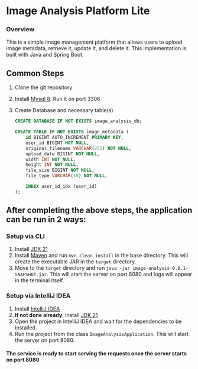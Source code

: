 # Image Analysis Platform Lite

### Overview
This is a simple image management platform that allows users to upload image metadata, retrieve it, update it, and delete it. This implementation is built with Java and Spring Boot.

## Common Steps

1. Clone the git repository

2. Install [Mysql 8](https://hackernoon.com/how-to-install-mysql-8-on-macos-using-homebrew). Run it on port 3306

3. Create Database and necessary table(s)
    ``` sql
    CREATE DATABASE IF NOT EXISTS image_analysis_db;
    
    CREATE TABLE IF NOT EXISTS image_metadata (
        id BIGINT AUTO_INCREMENT PRIMARY KEY,
        user_id BIGINT NOT NULL,
        original_filename VARCHAR(255) NOT NULL,
        upload_date BIGINT NOT NULL,
        width INT NOT NULL,
        height INT NOT NULL,
        file_size BIGINT NOT NULL,
        file_type VARCHAR(10) NOT NULL,
    
        INDEX user_id_idx (user_id)
    );

## After completing the above steps, the application can be run in 2 ways:

### Setup via CLI
   
1. Install [JDK 21](https://formulae.brew.sh/formula/openjdk@21)
2. Install [Maven](https://mkyong.com/maven/install-maven-on-mac-osx/#homebrew-install-maven-on-macos) and run `mvn clean install` in the base directory. This will create the executable JAR in the `target` directory.
3. Move to the `target` directory and run `java -jar image-analysis-0.0.1-SNAPSHOT.jar`. This will start the server on port 8080 and logs will appear in the terminal itself.


### Setup via IntelliJ IDEA

1. Install [IntelliJ IDEA](https://www.jetbrains.com/idea/download/)
2. **If not done already**, Install [JDK 21](https://www.jetbrains.com/guide/java/tips/download-jdk/)
2. Open the project in IntelliJ IDEA and wait for the dependencies to be installed.
3. Run the project from the class `ImageAnalysisApplication`. This will start the server on port 8080.

#### The service is ready to start serving the requests once the server starts on port 8080 
